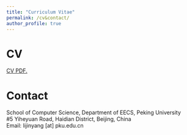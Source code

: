 ```yaml
---
title: "Curriculum Vitae"
permalink: /cv&contact/
author_profile: true
---
```


# CV
<a href="https://lijinyang0228.github.io/files/cv/cv.pdf" target="_blank">CV PDF.</a>


# Contact
School of Computer Science, Department of EECS, Peking University<br>
#5 Yiheyuan Road, Haidian District,
Beijing, China<br>
Email: lijinyang [at] pku.edu.cn
